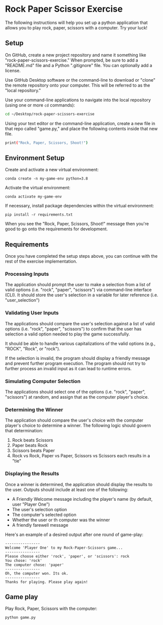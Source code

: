 # Rock Paper Scissor Exercise
The following instructions will help you set up a python application that allows you to play rock, paper, scissors with a computer. Try your luck!

## Setup
On GitHub, create a new project repository and name it something like "rock-paper-scissors-exercise." When prompted, be sure to add a "README.md" file and a Python ".gitignore" file. You can optionally add a license. 

Use GitHub Desktop software or the command-line to download or "clone" the remote repository onto your computer. This will be referred to as the "local repository."

Use your command-line applications to navigate into the local repository (using one or more `cd` commands):
```sh
cd ~/Desktop/rock-paper-scissors-exercise
```

Using your text editor or the command-line application, create a new file in that repo called "game.py," and place the following contents inside that new file.
```sh
print("Rock, Paper, Scissors, Shoot!")
```

## Environment Setup
Create and activate a new virtual environment:
```
conda create -n my-game-env python=3.8
```

Activate the virtual environment:
```
conda activate my-game-env
```

If necessary, install package dependencies within the virtual environment:
```
pip install -r requirements.txt
```

When you see the "Rock, Paper, Scissors, Shoot!" message then you're good to go onto the requirements for development. 

## Requirements
Once you have completed the setup steps above, you can continue with the rest of the exercise implementation. 

### Processing Inputs
The application should prompt the user to make a selection from a list of valid options (i.e. "rock", "paper", "scissors") via command-line interface (CLI). It should store the user's selection in a variable for later reference (i.e. "user_selection")

### Validating User Inputs
The applications should compare the user's selection against a list of valid options (i.e. "rock", "paper", "scissors") to confirm that the user has selection a valid option needed to play the game successfully. 

It should be able to handle various capitalizations of the valid options (e.g., "ROCK", "Rock", or "rock").

If the selection is invalid, the program should display a friendly message and prevent further program execution. The program should not try to further process an invalid input as it can lead to runtime errors.

### Simulating Computer Selection
The applications should select one of the options (i.e. "rock", "paper", "scissors") at random, and assign that as the computer player's choice. 

### Determining the Winner
The application should compare the user's choice with the computer player's choice to determine a winner. The following logic should govern that determination:
1. Rock beats Scissors
2. Paper beats Rock
3. Scissors beats Paper
4. Rock vs Rock, Paper vs Paper, Scissors vs Scissors each results in a "tie"

### Displaying the Results
Once a winner is determined, the application should display the results to the user. Outputs should include at least one of the following:
+ A Friendly Welcome message including the player's name (by default, user "Player One")
+ The user's selection option
+ The computer's selected option
+ Whether the user or th computer was the winner 
+ A friendly farewell message

Here's an example of a desired output after one round of game-play:
```
----------------
Welcome 'Player One' to my Rock-Paper-Scissors game...
----------------
Please choose either 'rock', 'paper', or 'scissors': rock
You chose: 'rock'
The computer chose: 'paper'
----------------
Oh, the computer won. Its ok.
----------------
Thanks for playing. Please play again!
```

## Game play
Play Rock, Paper, Scissors with the computer:
```
python game.py
```



